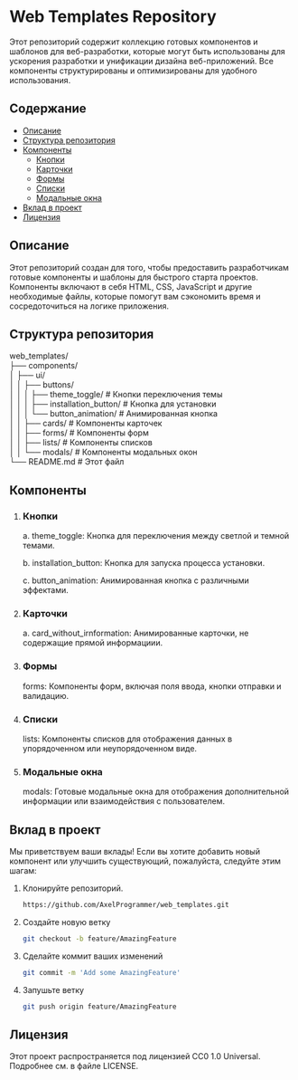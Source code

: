 # Web Templates Repository

Этот репозиторий содержит коллекцию готовых компонентов и шаблонов для веб-разработки, которые могут быть использованы для ускорения разработки и унификации дизайна веб-приложений. Все компоненты структурированы и оптимизированы для удобного использования.

## Содержание

- [Описание](#описание)
- [Структура репозитория](#структура-репозитория)
- [Компоненты](#компоненты)
  - [Кнопки](#кнопки)
  - [Карточки](#карточки)
  - [Формы](#формы)
  - [Списки](#списки)
  - [Модальные окна](#модальные-окна)
- [Вклад в проект](#вклад-в-проект)
- [Лицензия](#лицензия)

## Описание

Этот репозиторий создан для того, чтобы предоставить разработчикам готовые компоненты и шаблоны для быстрого старта проектов. Компоненты включают в себя HTML, CSS, JavaScript и другие необходимые файлы, которые помогут вам сэкономить время и сосредоточиться на логике приложения.

## Структура репозитория
web_templates/  
├── components/  
│ ├── ui/  
│ │ ├── buttons/  
│ │ │ ├── theme_toggle/ # Кнопки переключения темы  
│ │ │ ├── installation_button/ # Кнопка для установки  
│ │ │ └── button_animation/ # Анимированная кнопка  
│ │ ├── cards/ # Компоненты карточек  
│ │ ├── forms/ # Компоненты форм  
│ │ ├── lists/ # Компоненты списков  
│ │ └── modals/ # Компоненты модальных окон  
└── README.md # Этот файл  

## Компоненты
1. ### Кнопки
    a. theme_toggle: Кнопка для переключения между светлой и темной темами. 

    b. installation_button: Кнопка для запуска процесса установки. 

    c. button_animation: Анимированная кнопка с различными эффектами. 

2. ### Карточки
    a. card_without_irnformation: Анимированные карточки, не содержащие прямой информациии.
3. ### Формы
    forms: Компоненты форм, включая поля ввода, кнопки отправки и валидацию. 

4. ### Списки
    lists: Компоненты списков для отображения данных в упорядоченном или неупорядоченном виде. 

5. ### Модальные окна
    modals: Готовые модальные окна для отображения дополнительной информации или взаимодействия с пользователем. 

## Вклад в проект
Мы приветствуем ваши вклады! Если вы хотите добавить новый компонент или улучшить существующий, пожалуйста, следуйте этим шагам:

1. Клонируйте репозиторий.
    ```bash
   https://github.com/AxelProgrammer/web_templates.git

2. Создайте новую ветку 
    ```bash
   git checkout -b feature/AmazingFeature

3. Сделайте коммит ваших изменений 
    ```bash
   git commit -m 'Add some AmazingFeature'

4. Запушьте ветку 
    ```bash
   git push origin feature/AmazingFeature

## Лицензия
Этот проект распространяется под лицензией CC0 1.0 Universal. Подробнее см. в файле LICENSE.